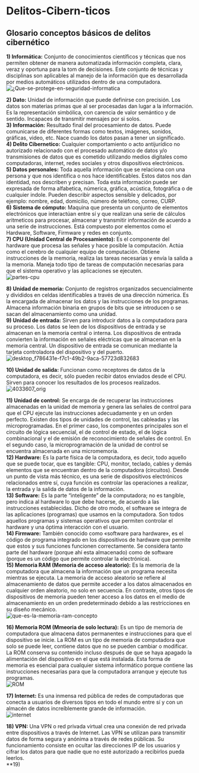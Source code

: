 # Delitos-Cibern-ticos
## Glosario conceptos básicos de delitos cibernético 
**1) Informática:** Conjunto de conocimientos científicos y técnicas que nos permiten obtener de manera automatizada información completa, clara, veraz y oportuna para la tom de decisiones. Este conjunto de técnicas y disciplinas son aplicables al manejo de la información que es desarrollada por medios automáticos utilizados dentro de una computadora.<br/> ![¿Que-se-protege-en-seguridad-informatica](https://github.com/user-attachments/assets/aaafe64b-d589-464b-8537-bff73f0365f6) <br/>

**2) Dato:** Unidad de información que puede definirse con precisión. Los datos son materias primas que al ser procesadas dan lugar a la información. Es la representación simbólica, con carencia de valor semántico y de sentido. Incapaces de transmitir mensajes por si solos.<br/>**3) Información:** Resultado final del procesamiento de datos. Puede comunicarse de diferentes formas como textos, imágenes, sonidos, gráficas, video, etc. Nace cuando los datos pasan a tener un significado.<br/>
**4) Delito Cibernetico:** Cualquier comportamiento o acto antijurídico no autorizado relacionado con el procesado automático de datos y/o transmisiones de datos que es cometido utilizando medios digitales como computadoras, internet, redes sociales y otros dispositivos electrónicos.<br/>
**5) Datos personales:** Toda aquella información que se relaciona con una persona y que nos identifica o nos hace identificables. Estos datos nos dan identidad, nos describen y precisan. Toda esta información puede ser expresada de forma alfabetica, númerica, gráfica, acústica, fotográfica o de cualquier indole. Pueden describir aspectos sensible y delicados, por ejemplo: nombre, edad, domicilio, número de teléfono, correo, CURP.<br/>
**6) Sistema de cómputo:** Maquina que presenta un conjunto de elementos electrónicos que interactúan entre sí y que realizan una serie de cálculos aritmeticos para procesar, almacenar y transmitir información de acuerdo a una serie de instrucciones. Está compuesto por elementos como el Hardware, Software, Firmware y redes en conjunto.<br/>
**7) CPU (Unidad Central de Procesamiento):** Es el componente del hardware que procesa las señales y hace posible la computación. Actúa como el cerebro de cualquier equipo de computación. Obtiene instrucciones de la memoria, realiza las tareas necesarias y envía la salida a la memoria. Maneja todo tipo de tareas de computación necesarias para que el sistema operativo y las aplicaciones se ejecuten.<br/> ![partes-cpu](https://github.com/user-attachments/assets/0aec8671-35dc-46df-97b6-873e88382235) <br/>

**8) Unidad de memoria:** Conjunto de registros organizados secuencialmente y divididos en celdas identificables a través de una dirección númerica. Es la encargada de almacenar los datos y las instrucciones de los programas. Almacena información binaria en grupos de bits que se introducen o se sacan del almacenamiento como una unidad.<br/>
**9) Unidad de entrada:** Sirven para introducir datos a la computadora para su proceso. Los datos se leen de los dispositivos de entrada y se almacenan en la memoria central o interna. Los dispositivos de entrada convierten la información en señales eléctricas que se almacenan en la memoria central. Un dispositivo de entrada se comunican mediante la tarjeta controladora del dispositivo y del puerto.<br/> ![desktop_f786431e-f7c1-49b2-9aca-57723d832683](https://github.com/user-attachments/assets/d0a7e439-2f33-40e2-a167-3c15717aeac1) <br/> 

**10) Unidad de salida:** Funcionan como receptores de datos de la computadora, es decir, sólo pueden recibir datos enviados desde el CPU. Sirven para conocer los resultados de los procesos realizados.<br/> ![4033607_orig](https://github.com/user-attachments/assets/a23a69be-ab27-48bc-8ff9-297d5ea1db1e) <br/>

**11) Unidad de control:** Se encarga de de recuperar las instrucciones almacenadas en la unidad de memoria y genera las señales de control para que el CPU ejecute las instrucciones
adecuadamente y en un orden perfecto. Existen dos tipos de unidades de control, las cableadas y las microprogramadas. En el primer caso, los componentes principales son el
circuito de lógica secuencial, el de control de estado, el de lógica combinacional y el de emisión de reconocimiento de señales de control. En el segundo caso, la microprogramación de la unidad de control se encuentra almacenada en una micromemoria.<br/>
**12) Hardware:** Es la parte física de la computadora, es decir, todo aquello que se puede tocar, que es tangible: CPU, monitor, teclado, cables y demás elementos que se encuentran dentro de la computadora (circuitos). Desde un punto de vista más técnico, es una serie de dispositivos electrónicos relacionados entre sí, cuya función es controlar las operaciones a realizar, la entrada y la salida de datos de la información. <br/>
**13) Software:** Es la parte “inteligente” de la computadora; no es tangible, pero indica al hardware lo que debe hacerse, de acuerdo a las instrucciones establecidas. Dicho de otro modo, el software se integra de las aplicaciones (programas) que usamos en la computadora. Son todos aquellos programas y sistemas operativos que permiten controlar el hardware y una óptima interacción con el usuario. <br/>
**14) Firmware:** También conocido como «software para hardware», es el código de programa integrado en los dispositivos de hardware que permite que estos y sus funciones funcionen correctamente. Se considera tanto parte del hardware (porque ahí esta almacenado) como de software (porque es un código que permite controlar la electrónica).<br/>
**15) Memoria RAM (Memoria de acceso aleatorio):** Es la memoria de la computadora que almacena la información que un programa necesita mientras se ejecuta. La memoria de acceso aleatorio se refiere al almacenamiento de datos que permite acceder a los datos almacenados en cualquier orden aleatorio, no solo en secuencia. En contraste, otros tipos de dispositivos de memoria pueden tener acceso a los datos en el medio de almacenamiento en un orden predeterminado debido a las restricciones en su diseño mecánico. <br/>![que-es-la-memoria-ram-concepto](https://github.com/user-attachments/assets/690c9083-54d2-4143-ae48-d681e8caec91)<br/>

**16) Memoria ROM (Mmeoria de solo lectura):** Es un tipo de memoria de computadora que almacena datos permanentes e instrucciones para que el dispositivo se inicie. La ROM es un tipo de memoria de computadora que solo se puede leer, contiene datos que no se pueden cambiar o modificar. La ROM conserva su contenido incluso después de que se haya apagado la alimentación del dispositivo en el que está instalada. Esta forma de memoria es esencial para cualquier sistema informático porque contiene las instrucciones necesarias para que la computadora arranque y ejecute tus programas.<br/> ![ROM](https://github.com/user-attachments/assets/0927db1e-4036-414c-8d44-ecc16326ea0f) <br/>

**17) Internet:** Es una inmensa red pública de redes de computadoras que conecta a usuarios de diversos tipos en todo el mundo entre sí y con un almacén de datos increíblemente grande de información.<br/> ![internet](https://github.com/user-attachments/assets/d0a7237b-c8f0-441a-85e0-45f0f51abdf9) <br/>

**18) VPN:** Una VPN o red privada virtual crea una conexión de red privada entre dispositivos a través de Internet. Las VPN se utilizan para transmitir datos de forma segura y anónima a través de redes públicas. Su funcionamiento consiste en ocultar las direcciones IP de los usuarios y cifrar los datos para que nadie que no esté autorizado a recibirlos pueda leerlos.  <br/>
**19)

